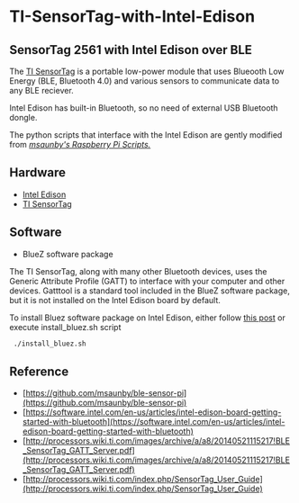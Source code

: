 # TI-SensorTag-with-Intel-Edison
## SensorTag 2561 with Intel Edison over BLE

The [TI SensorTag](http://www.ti.com/tool/cc2541dk-sensor) is a portable low-power module that uses Blueooth Low Energy (BLE, Bluetooth 4.0) and various sensors to communicate data to any BLE reciever. 

Intel Edison has built-in Bluetooth, so no need of external USB Bluetooth dongle.

The python scripts that interface with the Intel Edison are gently modified from _[msaunby's Raspberry Pi Scripts.](https://github.com/msaunby/ble-sensor-pi)_

## Hardware
* [Intel Edison](http://www.intel.com/content/www/us/en/do-it-yourself/edison.html)
* [TI SensorTag](http://www.ti.com/tool/cc2541dk-sensor)

## Software
* BlueZ software package

The TI SensorTag, along with many other Bluetooth devices, uses the Generic Attribute Profile (GATT) to interface with your computer and other devices. Gatttool is a standard tool included in the BlueZ software package, but it is not installed on the Intel Edison board by default.

To install Bluez software package on Intel Edison, either follow [this post](https://software.intel.com/en-us/articles/using-the-generic-attribute-profile-gatt-in-bluetooth-low-energy-with-your-intel-edison) or execute install_bluez.sh script

```bash
 ./install_bluez.sh
```

## Reference
* [https://github.com/msaunby/ble-sensor-pi](https://github.com/msaunby/ble-sensor-pi)
* [https://software.intel.com/en-us/articles/intel-edison-board-getting-started-with-bluetooth](https://software.intel.com/en-us/articles/intel-edison-board-getting-started-with-bluetooth)
* [http://processors.wiki.ti.com/images/archive/a/a8/20140521115217!BLE_SensorTag_GATT_Server.pdf](http://processors.wiki.ti.com/images/archive/a/a8/20140521115217!BLE_SensorTag_GATT_Server.pdf)
* [http://processors.wiki.ti.com/index.php/SensorTag_User_Guide](http://processors.wiki.ti.com/index.php/SensorTag_User_Guide)
